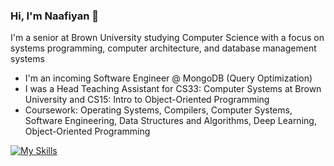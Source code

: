 ### Hi, I'm Naafiyan 👋

I'm a senior at Brown University studying Computer Science with a focus on systems programming, computer architecture, and database management systems 
- I'm an incoming Software Engineer @ MongoDB (Query Optimization)
- I was a Head Teaching Assistant for CS33: Computer Systems at Brown University and CS15: Intro to Object-Oriented Programming
- Coursework: Operating Systems, Compilers, Computer Systems, Software Engineering, Data Structures and Algorithms, Deep Learning, Object-Oriented Programming
 
[![My Skills](https://skillicons.dev/icons?i=c,cpp,rust,java,ts,js,py,react,express,nodejs,mongodb,tensorflow,git)](https://skillicons.dev)



<!--
**naafiyan/naafiyan** is a ✨ _special_ ✨ repository because its `README.md` (this file) appears on your GitHub profile.

Here are some ideas to get you started:

- 👯 I’m looking to collaborate on ...
- 🤔 I’m looking for help with ...
- 💬 Ask me about ...
- 📫 How to reach me: ...

- ⚡ Fun fact: ...
-->
